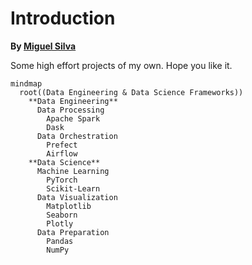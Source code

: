 # Introduction

**By [Miguel Silva](https://miguelsilva.netlify.app/)**

Some high effort projects of my own. Hope you like it.

```{mermaid}
mindmap
  root((Data Engineering & Data Science Frameworks))
    **Data Engineering**
      Data Processing
        Apache Spark
        Dask
      Data Orchestration
        Prefect
        Airflow
    **Data Science**
      Machine Learning
        PyTorch
        Scikit-Learn
      Data Visualization
        Matplotlib
        Seaborn
        Plotly
      Data Preparation
        Pandas
        NumPy
```

```{tableofcontents}
```
